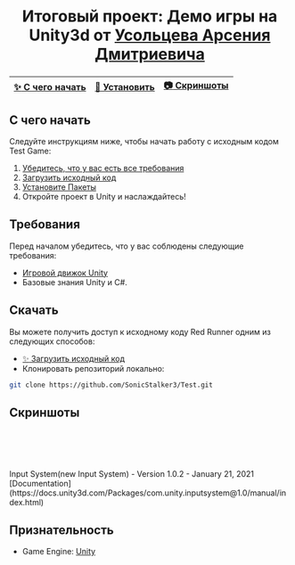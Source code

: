 <h1 align="center">Итоговый проект: Демо игры на Unity3d от
    <a href="https://github.com/SonicStalker3" target="_blank">Усольцева Арсения Дмитриевича</a> 
</h1>
<h3 align="center"></h3>


| [:sparkles: С чего начать](#getting-started) | [:rocket: Установить](#download) | [:camera: Скриншоты](#screenshots) |
| --------------- | -------- | ----------- |
<h2 id=getting-started>С чего начать</h2>
<p>
Следуйте инструкциям ниже, чтобы начать работу с исходным кодом Test Game:

1. [Убедитесь, что у вас есть все требования](#requirements)
2. [Загрузить исходный код](#download)
3. [Установите Пакеты](#packages)
4. Откройте проект в Unity и наслаждайтесь!
</p>
<h2 id=requirements>Требования</h2>
<p>

Перед началом убедитесь, что у вас соблюдены следующие требования:

- [Игровой движок Unity](https://unity3d.com)
- Базовые знания Unity и C#.
</p>
<h2 id=download>Скачать</h2>
<p>

Вы можете получить доступ к исходному коду Red Runner одним из следующих способов:

- [:sparkles: Загрузить исходный код](https://github.com/SonicStalker3/Test/archive/main.zip)
- Клонировать репозиторий локально:
```bash
git clone https://github.com/SonicStalker3/Test.git
```
</p>
<h2 id=screenshots>Скриншоты</h2>
<p align="center">
  <img src="" />
</p>

<p align="center">
  <img src="" />
</p>

<p align="center">
  <img src="" />
</p>

<p align="center">
  <img src="" />
</p>
<h2 id=packages></h2>
<p>
    Input System(new Input System) - Version 1.0.2 - January 21, 2021 [Documentation](https://docs.unity3d.com/Packages/com.unity.inputsystem@1.0/manual/index.html)
</p>

## Признательность
- Game Engine: [Unity](https://unity3d.com/)

